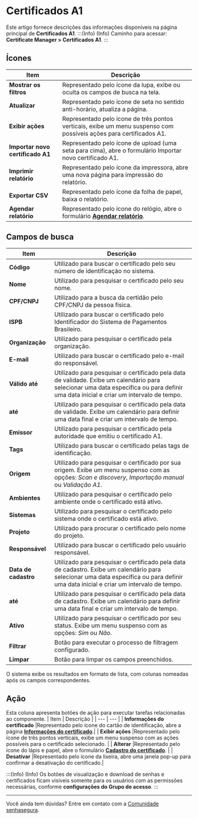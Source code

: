 # Certificados A1

Este artigo fornece descrições das informações disponíveis na página principal de **Certificados A1**.
:::(Info) (Info)
Caminho para acessar: **Certificate Manager > Certificados A1**.
:::

## Ícones

| Item | Descrição |
| --- | --- |
| **Mostrar os filtros** |Representado pelo ícone da lupa, exibe ou oculta os campos de busca na tela.|
| **Atualizar** |Representado pelo ícone de seta no sentido anti-horário, atualiza a página.|
| **Exibir ações** |Representado pelo ícone de três pontos verticais, exibe um menu suspenso com possíveis ações para certificados A1.|
| **Importar novo certificado A1** |Representado pelo ícone de upload (uma seta para cima), abre o formulário Importar novo certificado A1.| 
| **Imprimir relatório** |Representado pelo ícone da impressora, abre uma nova página para impressão do relatório.|
| **Exportar CSV** |Representado pelo ícone da folha de papel, baixa o relatório.|
| **Agendar relatório** |Representado pelo ícone do relógio, abre o formulário **[Agendar relatório](/v3-32/docs/pt/general-information-how-to-issue-download-and-schedule-device-reports)**. |

## Campos de busca

| Item | Descrição |
| --- | --- |
| **Código** |Utilizado para buscar o certificado pelo seu número de identificação no sistema.|
| **Nome** |Utilizado para pesquisar o certificado pelo seu nome.|
| **CPF/CNPJ** |Utilizado para a busca da certidão pelo CPF/CNPJ da pessoa física.| 
| **ISPB** |Utilizado para buscar o certificado pelo Identificador do Sistema de Pagamentos Brasileiro.|
| **Organização** |Utilizado para pesquisar o certificado pela organização.|
| **E-mail** |Utilizado para buscar o certificado pelo e-mail do responsável.|
| **Válido até** |Utilizado para pesquisar o certificado pela data de validade. Exibe um calendário para selecionar uma data específica ou para definir uma data inicial e criar um intervalo de tempo.|
| **até** |Utilizado para pesquisar o certificado pela data de validade. Exibe um calendário para definir uma data final e criar um intervalo de tempo.|
| **Emissor** |Utilizado para pesquisar o certificado pela autoridade que emitiu o certificado A1.|
| **Tags** |Utilizado para buscar o certificado pelas tags de identificação.|
| **Origem** |Utilizado para pesquisar o certificado por sua origem. Exibe um menu suspenso com as opções: *Scan e discovery*, *Importação manual* ou *Validação A1*.|
| **Ambientes** |Utilizado para pesquisar o certificado pelo ambiente onde o certificado está ativo.|
| **Sistemas** |Utilizado para pesquisar o certificado pelo sistema onde o certificado está ativo.|
| **Projeto** |Utilizado para procurar o certificado pelo nome do projeto.|
| **Responsável** |Utilizado para buscar o certificado pelo usuário responsável.|
| **Data de cadastro** |Utilizado para pesquisar o certificado pela data de cadastro. Exibe um calendário para selecionar uma data específica ou para definir uma data inicial e criar um intervalo de tempo.|
| **até** |Utilizado para pesquisar o certificado pela data de cadastro. Exibe um calendário para definir uma data final e criar um intervalo de tempo.|
| **Ativo** |Utilizado para pesquisar o certificado por seu status. Exibe um menu suspenso com as opções: *Sim* ou *Não*.|
| **Filtrar** |Botão para executar o processo de filtragem configurado.|
| **Limpar** |Botão para limpar os campos preenchidos.|


O sistema exibe os resultados em formato de lista, com colunas nomeadas após os campos correspondentes.


## Ação
Esta coluna apresenta botões de ação para executar tarefas relacionadas ao componente.
| Item | Descrição |
| --- | --- |
| **Informações do certificado** |Representado pelo ícone do cartão de identificação, abre a página **[Informações do certificado](/v3-32/docs/pt/certificate-manager-settings-how-to-download-certificate-key)**.|
| **Exibir ações** |Representado pelo ícone de três pontos verticais, exibe um menu suspenso com as ações possíveis para o certificado selecionado. |
| **Alterar** |Representado pelo ícone do lápis e papel, abre o formulário **[Cadastro do certificado](/v3-32/docs/pt/certificate-manager-reference-certificate-form)**. |
| **Desativar** |Representado pelo ícone da lixeira, abre uma janela pop-up para confirmar a desativação do certificado.|


:::(Info) (Info)
Os botões de visualização e download de senhas e certificados ficam visíveis somente para os usuários com as permissões necessárias, conforme **configurações do Grupo de acesso**.
:::
***
Você ainda tem dúvidas? Entre em contato com a [Comunidade senhasegura](https://community.senhasegura.io/).
